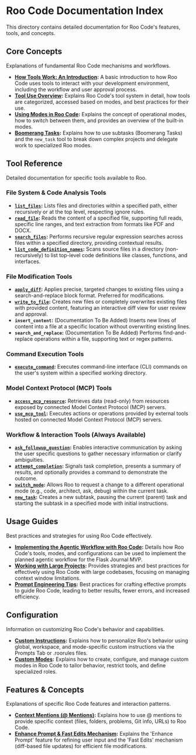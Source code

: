 # Roo Code Documentation Index

This directory contains detailed documentation for Roo Code's features, tools, and concepts.

## Core Concepts

Explanations of fundamental Roo Code mechanisms and workflows.

- **[How Tools Work: An Introduction](./how-tools-work.md):** A basic introduction to how Roo Code uses tools to interact with your development environment, including the workflow and user approval process.
- **[Tool Use Overview](./tool-use-overview.md):** Explains Roo Code's tool system in detail, how tools are categorized, accessed based on modes, and best practices for their use.
- **[Using Modes in Roo Code](./using-modes.md):** Explains the concept of operational modes, how to switch between them, and provides an overview of the built-in modes.
- **[Boomerang Tasks](./boomerang-tasks.md):** Explains how to use subtasks (Boomerang Tasks) and the `new_task` tool to break down complex projects and delegate work to specialized Roo modes.

## Tool Reference

Detailed documentation for specific tools available to Roo.

### File System & Code Analysis Tools
- **[`list_files`](./list_files-tool.md):** Lists files and directories within a specified path, either recursively or at the top level, respecting ignore rules.
- **[`read_file`](./read_file-tool.md):** Reads the content of a specified file, supporting full reads, specific line ranges, and text extraction from formats like PDF and DOCX.
- **[`search_files`](./search_files-tool.md):** Performs recursive regular expression searches across files within a specified directory, providing contextual results.
- **[`list_code_definition_names`](./list_code_definition_names-tool.md):** Scans source files in a directory (non-recursively) to list top-level code definitions like classes, functions, and interfaces.

### File Modification Tools
- **[`apply_diff`](./apply_diff-tool.md):** Applies precise, targeted changes to existing files using a search-and-replace block format. Preferred for modifications.
- **[`write_to_file`](./write_to_file-tool.md):** Creates new files or completely overwrites existing files with provided content, featuring an interactive diff view for user review and approval.
- **`insert_content`:** (Documentation To Be Added) Inserts new lines of content into a file at a specific location without overwriting existing lines.
- **`search_and_replace`:** (Documentation To Be Added) Performs find-and-replace operations within a file, supporting text or regex patterns.

### Command Execution Tools
- **[`execute_command`](./execute_command-tool.md):** Executes command-line interface (CLI) commands on the user's system within a specified working directory.

### Model Context Protocol (MCP) Tools
- **[`access_mcp_resource`](./access_mcp-tool.md):** Retrieves data (read-only) from resources exposed by connected Model Context Protocol (MCP) servers.
- **[`use_mcp_tool`](./use_mcp_tool.md):** Executes actions or operations provided by external tools hosted on connected Model Context Protocol (MCP) servers.

### Workflow & Interaction Tools (Always Available)
- **[`ask_followup_question`](./ask_followup_question-tool.md):** Enables interactive communication by asking the user specific questions to gather necessary information or clarify ambiguities.
- **[`attempt_completion`](./attempt_completion-tool.md):** Signals task completion, presents a summary of results, and optionally provides a command to demonstrate the outcome.
- **[`switch_mode`](./switch_mode-tool.md):** Allows Roo to request a change to a different operational mode (e.g., code, architect, ask, debug) within the current task.
- **[`new_task`](./new_task-tool.md):** Creates a new subtask, pausing the current (parent) task and starting the subtask in a specified mode with initial instructions.

## Usage Guides

Best practices and strategies for using Roo Code effectively.

- **[Implementing the Agentic Workflow with Roo Code](./agentic-workflow-implementation.md):** Details how Roo Code's tools, modes, and configurations can be used to implement the planned agentic workflow for the Flask Journal MVP.
- **[Working with Large Projects](./large-projects.md):** Provides strategies and best practices for effectively using Roo Code with large codebases, focusing on managing context window limitations.
- **[Prompt Engineering Tips](./prompt-engineering-tips.md):** Best practices for crafting effective prompts to guide Roo Code, leading to better results, fewer errors, and increased efficiency.

## Configuration

Information on customizing Roo Code's behavior and capabilities.

- **[Custom Instructions](./custom-instructions.md):** Explains how to personalize Roo's behavior using global, workspace, and mode-specific custom instructions via the Prompts Tab or .roorules files.
- **[Custom Modes](./custom-modes.md):** Explains how to create, configure, and manage custom modes in Roo Code to tailor behavior, restrict tools, and define specialized roles.

## Features & Concepts

Explanations of specific Roo Code features and interaction patterns.

- **[Context Mentions (@ Mentions)](./context-mentions.md):** Explains how to use @ mentions to provide specific context (files, folders, problems, Git info, URLs) to Roo Code.
- **[Enhance Prompt & Fast Edits Mechanism](./fast-edits.md):** Explains the 'Enhance Prompt' feature for refining user input and the 'Fast Edits' mechanism (diff-based file updates) for efficient file modifications.